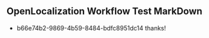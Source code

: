## OpenLocalization Workflow Test MarkDown
* b66e74b2-9869-4b59-8484-bdfc8951dc14 
thanks!<!--HONumber=Mar16_HO4-->
